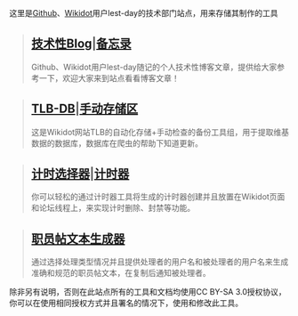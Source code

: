 这里是[Github](https://github.com/lest-day)、[Wikidot](https://www.wikidot.com/user:info/lest-day/)用户lest-day的技术部门站点，用来存储其制作的工具


> [技术性Blog](https://lest-day.github.io/blog/blog-main.html)|[备忘录](https://lest-day.github.io/blog/memo-main.html)
> ---
> Github、Wikidot用户lest-day随记的个人技术性博客文章，提供给大家参考一下，欢迎大家来到站点看看博客文章！


> [TLB-DB](https://lest-day.github.io/TLB-DB/main.html)|[手动存储区](https://github.com/lest-day/lest-day.github.io/TLB-DB/manual-storage/)
> ---
> 这是Wikidot网站TLB的自动化存储+手动检查的备份工具组，用于提取维基数据的数据库，数据库在爬虫的帮助下知道更新。


> [计时选择器](https://lest-day.github.io/timer/timer-selector.html)|[计时器](https://lest-day.github.io/timer/timer.html)
> ---
> 你可以轻松的通过计时器工具将生成的计时器创建并且放置在Wikidot页面和论坛线程上，来实现计时删除、封禁等功能。


> [职员帖文本生成器](https://lest-day.github.io/staff-post-text-generator/text-generator.html)
> ---
> 通过选择处理类型情况并且提供处理者的用户名和被处理者的用户名来生成准确和规范的职员帖文本，在复制后通知被处理者。


除非另有说明，否则在此站点所有的工具和文档均使用CC BY-SA 3.0授权协议，你可以在使用相同授权方式并且署名的情况下，使用和修改此工具。
